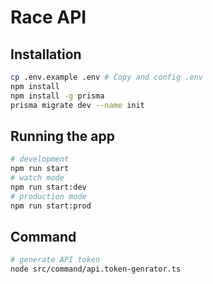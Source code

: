 # Race API
## Installation
```bash
cp .env.example .env # Copy and config .env
npm install
npm install -g prisma 
prisma migrate dev --name init  
```

## Running the app
```bash
# development
npm run start
# watch mode
npm run start:dev
# production mode
npm run start:prod
```

## Command
```bash
# generate API token
node src/command/api.token-genrator.ts
```
